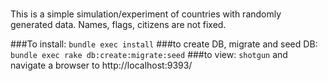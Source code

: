 # 
This is a simple simulation/experiment of countries with randomly generated data. Names, flags, citizens are not fixed. 

###To install:
`bundle exec install`
###to create DB, migrate and seed DB:
`bundle exec rake db:create:migrate:seed`
###to view:
`shotgun`
and navigate a browser to http://localhost:9393/
